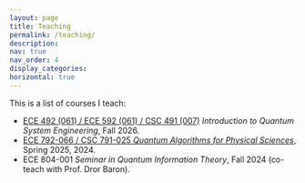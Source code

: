 ```yaml
---
layout: page
title: Teaching
permalink: /teaching/
description:
nav: true
nav_order: 4
display_categories: 
horizontal: true
---
```


This is a list of courses I teach:

* [ECE 492 (061) / ECE 592 (061) / CSC 491 (007)](/ece492/) _Introduction to Quantum System Engineering_, Fall 2026.
* [ECE 792-066 / CSC 791-025 _Quantum Algorithms for Physical Sciences_](/ece792/), Spring 2025, 2024.
* ECE 804-001 _Seminar in Quantum Information Theory_, Fall 2024 (co-teach with Prof. Dror Baron).
